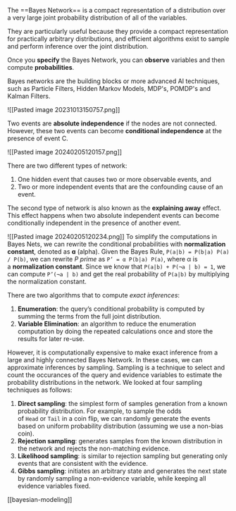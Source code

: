 The ==Bayes Network== is a compact representation of a distribution over a very large joint probability distribution of all of the variables.

They are particularly useful because they provide a compact representation for practically arbitrary distributions, and efficient algorithms exist to sample and perform inference over the joint distribution.

Once you **specify** the Bayes Network, you can **observe** variables and then compute **probabilities**.

Bayes networks are the building blocks or more advanced AI techniques, such as Particle Filters, Hidden Markov Models, MDP's, POMDP's and Kalman Filters.

![[Pasted image 20231013150757.png]]

Two events are **absolute independence** if the nodes are not connected. However, these two events can become **conditional independence** at the presence of event C.

![[Pasted image 20240205120157.png]]

There are two different types of network:

1. One hidden event that causes two or more observable events, and
2. Two or more independent events that are the confounding cause of an event.

The second type of network is also known as the **explaining away** effect. This effect happens when two absolute independent events can become conditionally independent in the presence of another event.

![[Pasted image 20240205120234.png]]
To simplify the computations in Bayes Nets, we can rewrite the conditional probabilities with **normalization constant**, denoted as **ɑ** (alpha). Given the Bayes Rule, `P(a|b) = P(b|a) P(a) / P(b)`, we can rewrite _P prime_ as `P’ = α P(b|a) P(a)`, where α is a **normalization constant**. Since we know that `P(a|b) + P(¬a | b) = 1`, we can compute `P’(¬a | b)` and get the real probability of `P(a|b)` by multiplying the normalization constant.

There are two algorithms that to compute _exact inferences_:

1. **Enumeration**: the query’s conditional probability is computed by summing the terms from the full joint distribution.
2. **Variable Elimination**: an algorithm to reduce the enumeration computation by doing the repeated calculations once and store the results for later re-use.

However, it is computationally expensive to make exact inference from a large and highly connected Bayes Network. In these cases, we can approximate inferences by sampling. Sampling is a technique to select and count the occurances of the query and evidence variables to estimate the probability distributions in the network. We looked at four sampling techniques as follows:

1. **Direct sampling**: the simplest form of samples generation from a known probability distribution. For example, to sample the odds of `Head` or `Tail` in a coin flip, we can randomly generate the events based on uniform probability distribution (assuming we use a non-bias coin).
2. **Rejection sampling**: generates samples from the known distribution in the network and rejects the non-matching evidence.
3. **Likelihood sampling**: is similar to rejection sampling but generating only events that are consistent with the evidence.
4. **Gibbs sampling**: initiates an arbitrary state and generates the next state by randomly sampling a non-evidence variable, while keeping all evidence variables fixed.


[[bayesian-modeling]]